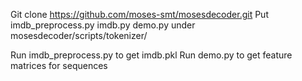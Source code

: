 Git clone https://github.com/moses-smt/mosesdecoder.git
Put imdb_preprocess.py imdb.py demo.py under mosesdecoder/scripts/tokenizer/

Run imdb_preprocess.py to get imdb.pkl
Run demo.py to get feature matrices for sequences 